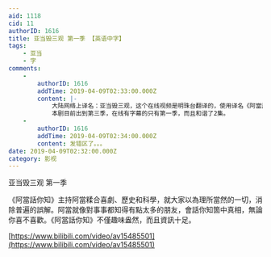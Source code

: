 ```yaml
---
aid: 1118
cid: 11
authorID: 1616
title: 亚当毁三观 第一季 【英语中字】
tags:
    - 亚当
    - 字
comments:
    -
        authorID: 1616
        addTime: 2019-04-09T02:33:00.000Z
        content: |-
            大陆网络上译名：亚当毁三观，这个在线视频是明珠台翻译的，使用译名《阿當話你知》，繁体字幕。  
            本剧目前出到第三季，在线有字幕的只有第一季，而且和谐了2集。
    -
        authorID: 1616
        addTime: 2019-04-09T02:34:00.000Z
        content: 发错区了。。。
date: 2019-04-09T02:32:00.000Z
category: 影视
---
```


亚当毁三观 第一季

《阿當話你知》主持阿當糅合喜劇、歷史和科學，就大家以為理所當然的一切，消除普遍的誤解。阿當就像對事事都知得有點太多的朋友，會話你知箇中真相，無論你喜不喜歡。《阿當話你知》不僅趣味盎然，而且資訊十足。

[https://www.bilibili.com/video/av15485501](https://www.bilibili.com/video/av15485501)
